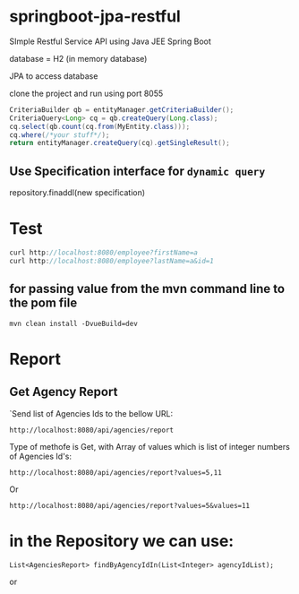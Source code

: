 # springboot-jpa-restful

SImple Restful Service API using Java JEE Spring Boot 


database = H2 (in memory database)

JPA to access database

clone the project and run using port 8055


```java
CriteriaBuilder qb = entityManager.getCriteriaBuilder();
CriteriaQuery<Long> cq = qb.createQuery(Long.class);
cq.select(qb.count(cq.from(MyEntity.class)));
cq.where(/*your stuff*/);
return entityManager.createQuery(cq).getSingleResult();
```

## Use Specification interface for `dynamic query`
 repository.finaddl(new specification<model>)

# Test
```java
curl http://localhost:8080/employee?firstName=a
curl http://localhost:8080/employee?lastName=a&id=1
```
## for passing value from the mvn command line to the pom file
```
mvn clean install -DvueBuild=dev
```


# Report
## Get  Agency Report
`Send list of Agencies Ids to the bellow URL:
```
http://localhost:8080/api/agencies/report
```
Type of methofe is Get,  with Array of values which is list of integer numbers of Agencies Id's:
```
http://localhost:8080/api/agencies/report?values=5,11
```
Or
```
http://localhost:8080/api/agencies/report?values=5&values=11
```

# in the Repository we can use:
```
List<AgenciesReport> findByAgencyIdIn(List<Integer> agencyIdList);
```
or 
```

```
